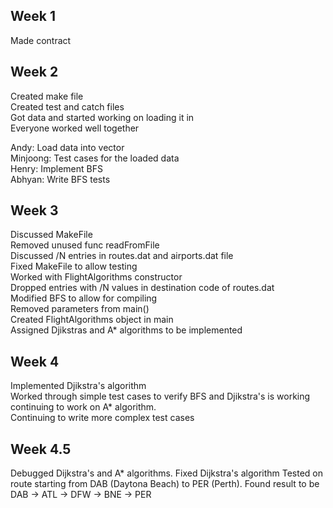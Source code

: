 ## Week 1

Made contract


## Week 2

Created make file  
Created test and catch files  
Got data and started working on loading it in  
Everyone worked well together  

Andy: Load data into vector  
Minjoong: Test cases for the loaded data  
Henry: Implement BFS  
Abhyan: Write BFS tests  


## Week 3
Discussed MakeFile  
Removed unused func readFromFile  
Discussed /N entries in routes.dat and airports.dat file  
Fixed MakeFile to allow testing  
Worked with FlightAlgorithms constructor   
Dropped entries with /N values in destination code of routes.dat  
Modified BFS to allow for compiling  
Removed parameters from main()  
Created FlightAlgorithms object in main  
Assigned Djikstras and A* algorithms to be implemented  

## Week 4
Implemented Djikstra's algorithm  
Worked through simple test cases to verify BFS and Djikstra's is working  
continuing to work on A* algorithm.  
Continuing to write more complex test cases  

## Week 4.5
Debugged Dijkstra's and A* algorithms.
Fixed Dijkstra's algorithm
Tested on route starting from DAB (Daytona Beach) to PER (Perth). Found result to be DAB -> ATL -> DFW -> BNE -> PER
